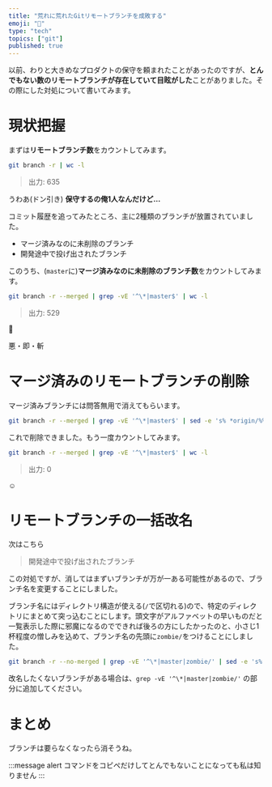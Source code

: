 ```yaml
---
title: "荒れに荒れたGitリモートブランチを成敗する"
emoji: "🔪"
type: "tech"
topics: ["git"]
published: true
---
```


以前、わりと大きめなプロダクトの保守を頼まれたことがあったのですが、**とんでもない数のリモートブランチが存在していて目眩がした**ことがありました。その際にした対処について書いてみます。

# 現状把握

まずは**リモートブランチ数**をカウントしてみます。

```bash
git branch -r | wc -l
```
> 出力: 635

うわあ(ドン引き)
**保守するの俺1人なんだけど…**

コミット履歴を追ってみたところ、主に2種類のブランチが放置されていました。

- マージ済みなのに未削除のブランチ
- 開発途中で投げ出されたブランチ

このうち、(`master`に)**マージ済みなのに未削除のブランチ数**をカウントしてみます。

```bash
git branch -r --merged | grep -vE '^\*|master$' | wc -l
```
> 出力: 529

🤬

悪・即・斬

# マージ済みのリモートブランチの削除

マージ済みブランチには問答無用で消えてもらいます。

```bash
git branch -r --merged | grep -vE '^\*|master$' | sed -e 's% *origin/%%' | xargs -I% git push origin :%
```

これで削除できました。もう一度カウントしてみます。

```bash
git branch -r --merged | grep -vE '^\*|master$' | wc -l
```
> 出力: 0

☺️

# リモートブランチの一括改名

次はこちら

> 開発途中で投げ出されたブランチ

この対処ですが、消してはまずいブランチが万が一ある可能性があるので、ブランチ名を変更することにしました。

ブランチ名にはディレクトリ構造が使える(`/`で区切れる)ので、特定のディレクトリにまとめて突っ込むことにします。頭文字がアルファベットの早いものだと一覧表示した際に邪魔になるのでできれば後ろの方にしたかったのと、小さじ1杯程度の憎しみを込めて、ブランチ名の先頭に`zombie/`をつけることにしました。

```bash
git branch -r --no-merged | grep -vE '^\*|master|zombie/' | sed -e 's% *origin/%%' | xargs -I% sh -c 'git branch zombie/% origin/% && git push origin :% && git push origin zombie/% && git branch -D zombie/%'
```

改名したくないブランチがある場合は、`grep -vE '^\*|master|zombie/'` の部分に追加してください。

# まとめ

ブランチは要らなくなったら消そうね。

:::message alert
コマンドをコピペだけしてとんでもないことになっても私は知りません
:::